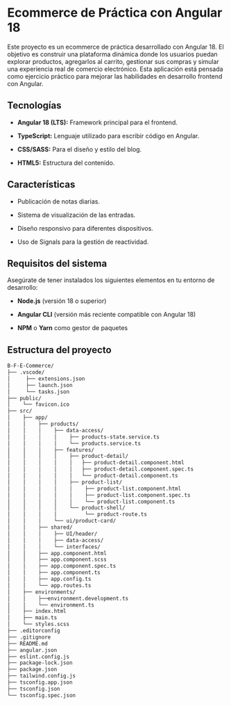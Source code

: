 # Ecommerce de Práctica con Angular 18
Este proyecto es un ecommerce de práctica desarrollado con Angular 18. El objetivo es construir una plataforma dinámica donde los usuarios puedan explorar productos, agregarlos al carrito, gestionar sus compras y simular una experiencia real de comercio electrónico. Esta aplicación está pensada como ejercicio práctico para mejorar las habilidades en desarrollo frontend con Angular.

## Tecnologías

- **Angular 18 (LTS):** Framework principal para el frontend.
    
- **TypeScript:** Lenguaje utilizado para escribir código en Angular.
    
- **CSS/SASS:** Para el diseño y estilo del blog.
    
- **HTML5:** Estructura del contenido.
    

## Características

- Publicación de notas diarias.
    
- Sistema de visualización de las entradas.
    
- Diseño responsivo para diferentes dispositivos.
    
- Uso de Signals para la gestión de reactividad.
    

## Requisitos del sistema

Asegúrate de tener instalados los siguientes elementos en tu entorno de desarrollo:

- **Node.js** (versión 18 o superior)
    
- **Angular CLI** (versión más reciente compatible con Angular 18)
    
- **NPM** o **Yarn** como gestor de paquetes

## Estructura del proyecto
```zsh
B-F-E-Commerce/
├── .vscode/                 
│     ├── extensions.json
│     ├── launch.json
│     └── tasks.json
├── public/                   
│    └── favicon.ico       
├── src/  
│    ├── app/
│    │    ├── products/
│    │    │    ├── data-access/
│    │    │    │    ├── products-state.service.ts
│    │    │    │    └── products.service.ts
│    │    │    ├── features/
│    │    │    │    ├── product-detail/
│    │    │    │    │   ├── product-detail.component.html
│    │    │    │    │   ├── product-detail.component.spec.ts
│    │    │    │    │   └── product-detail.component.ts
│    │    │    │    ├── product-list/
│    │    │    │    │    ├── product-list.component.html
│    │    │    │    │    ├── product-list.component.spec.ts
│    │    │    │    │    └── product-list.component.ts
│    │    │    │    └── product-shell/
│    │    │    │         └── product-route.ts
│    │    │    └── ui/product-card/
│    │    ├── shared/
│    │    │    ├── UI/header/
│    │    │    ├── data-access/
│    │    │    └── interfaces/
│    │    ├── app.component.html
│    │    ├── app.component.scss
│    │    ├── app.component.spec.ts
│    │    ├── app.component.ts
│    │    ├── app.config.ts
│    │    └── app.routes.ts
│    ├── environments/
│    │    ├──environment.development.ts
│    │    └── environment.ts
│    ├── index.html
│    ├── main.ts
│    └── styles.scss    
├── .editorconfig            
├── .gitignore              
├── README.md              
├── angular.json              
├── eslint.config.js       
├── package-lock.json       
├── package.json              
├── tailwind.config.js       
├── tsconfig.app.json        
├── tsconfig.json          
└── tsconfig.spec.json       
```

